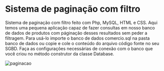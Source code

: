 # Sistema de paginação com filtro
Sistema de paginação com filtro feito com Php, MySQL, HTML e CSS. Aqui temos uma pequena aplicação capaz de fazer consultas em nosso banco de dados de produtos com páginação desses resultados sem peder a filtragem. Para usá-lo importe o banco de dados comercio.sql na pasta banco de dados ou copie e cole o conteúdo do arquivo código fonte no seu SGBD. Faça as configurações necessárias de conexão com o banco que você criou no método construtor da classe Database.

![paginacao](https://github.com/rodriguesrenato61/Sistema-paginacao/blob/master/print.png)

